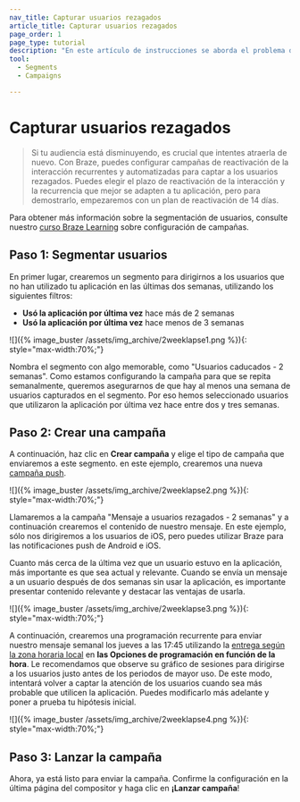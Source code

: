```yaml
---
nav_title: Capturar usuarios rezagados
article_title: Capturar usuarios rezagados
page_order: 1
page_type: tutorial
description: "En este artículo de instrucciones se aborda el problema de los usuarios que abandonan y cómo utilizar eficazmente las campañas Braze para reactivar a esos usuarios."
tool:
  - Segments
  - Campaigns

---
```


# Capturar usuarios rezagados

> Si tu audiencia está disminuyendo, es crucial que intentes atraerla de nuevo. Con Braze, puedes configurar campañas de reactivación de la interacción recurrentes y automatizadas para captar a los usuarios rezagados. Puedes elegir el plazo de reactivación de la interacción y la recurrencia que mejor se adapten a tu aplicación, pero para demostrarlo, empezaremos con un plan de reactivación de 14 días.

Para obtener más información sobre la segmentación de usuarios, consulte nuestro [curso Braze Learning](https://learning.braze.com/campaign-setup-delivery-targeting-conversions) sobre configuración de campañas.

## Paso 1: Segmentar usuarios

En primer lugar, crearemos un segmento para dirigirnos a los usuarios que no han utilizado tu aplicación en las últimas dos semanas, utilizando los siguientes filtros:

- **Usó la aplicación por última vez** hace más de 2 semanas
- **Usó la aplicación por última vez** hace menos de 3 semanas

![]({% image_buster /assets/img_archive/2weeklapse1.png %}){: style="max-width:70%;"}

Nombra el segmento con algo memorable, como "Usuarios caducados - 2 semanas". Como estamos configurando la campaña para que se repita semanalmente, queremos asegurarnos de que hay al menos una semana de usuarios capturados en el segmento. Por eso hemos seleccionado usuarios que utilizaron la aplicación por última vez hace entre dos y tres semanas.

## Paso 2: Crear una campaña

A continuación, haz clic en **Crear campaña** y elige el tipo de campaña que enviaremos a este segmento. en este ejemplo, crearemos una nueva [campaña push]({{site.baseurl}}/user_guide/message_building_by_channel/push/creating_a_push_message).

![]({% image_buster /assets/img_archive/2weeklapse2.png %}){: style="max-width:70%;"}

Llamaremos a la campaña "Mensaje a usuarios rezagados - 2 semanas" y a continuación crearemos el contenido de nuestro mensaje. En este ejemplo, sólo nos dirigiremos a los usuarios de iOS, pero puedes utilizar Braze para las notificaciones push de Android e iOS. 

Cuanto más cerca de la última vez que un usuario estuvo en la aplicación, más importante es que sea actual y relevante. Cuando se envía un mensaje a un usuario después de dos semanas sin usar la aplicación, es importante presentar contenido relevante y destacar las ventajas de usarla.

![]({% image_buster /assets/img_archive/2weeklapse3.png %}){: style="max-width:70%;"}

A continuación, crearemos una programación recurrente para enviar nuestro mensaje semanal los jueves a las 17:45 utilizando la [entrega según la zona horaria local]({{site.baseurl}}/help/faqs/#what-does-local-time-zone-delivery-offer) en **las Opciones de programación en función de la hora**. Le recomendamos que observe su gráfico de sesiones para dirigirse a los usuarios justo antes de los periodos de mayor uso. De este modo, intentará volver a captar la atención de los usuarios cuando sea más probable que utilicen la aplicación. Puedes modificarlo más adelante y poner a prueba tu hipótesis inicial.

![]({% image_buster /assets/img_archive/2weeklapse4.png %}){: style="max-width:70%;"}

## Paso 3: Lanzar la campaña

Ahora, ya está listo para enviar la campaña. Confirme la configuración en la última página del compositor y haga clic en **¡Lanzar campaña**!

